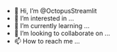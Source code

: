 - 👋 Hi, I’m @OctopusStreamlit
- 👀 I’m interested in ...
- 🌱 I’m currently learning ...
- 💞️ I’m looking to collaborate on ...
- 📫 How to reach me ...

<!---
OctopusStreamlit/OctopusStreamlit is a ✨ special ✨ repository because its `README.md` (this file) appears on your GitHub profile.
You can click the Preview link to take a look at your changes.
--->
